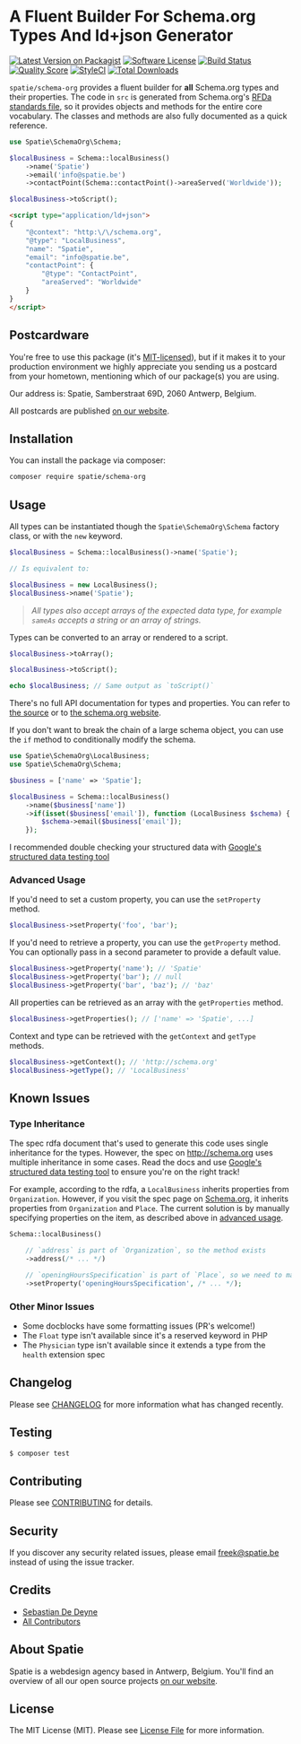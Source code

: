 # A Fluent Builder For Schema.org Types And ld+json Generator

[![Latest Version on Packagist](https://img.shields.io/packagist/v/spatie/schema-org.svg?style=flat-square)](https://packagist.org/packages/spatie/schema-org)
[![Software License](https://img.shields.io/badge/license-MIT-brightgreen.svg?style=flat-square)](LICENSE.md)
[![Build Status](https://img.shields.io/travis/spatie/schema-org/master.svg?style=flat-square)](https://travis-ci.org/spatie/schema-org)
[![Quality Score](https://img.shields.io/scrutinizer/g/spatie/schema-org.svg?style=flat-square)](https://scrutinizer-ci.com/g/spatie/schema-org)
[![StyleCI](https://styleci.io/repos/74684096/shield?branch=master)](https://styleci.io/repos/74684096)
[![Total Downloads](https://img.shields.io/packagist/dt/spatie/schema-org.svg?style=flat-square)](https://packagist.org/packages/spatie/schema-org)

`spatie/schema-org` provides a fluent builder for **all** Schema.org types and their properties. The code in `src` is generated from Schema.org's [RFDa standards file](https://github.com/schemaorg/schemaorg/blob/master/data/schema.rdfa), so it provides objects and methods for the entire core vocabulary. The classes and methods are also fully documented as a quick reference.

```php
use Spatie\SchemaOrg\Schema;

$localBusiness = Schema::localBusiness()
    ->name('Spatie')
    ->email('info@spatie.be')
    ->contactPoint(Schema::contactPoint()->areaServed('Worldwide'));

$localBusiness->toScript();
```

```html
<script type="application/ld+json">
{
    "@context": "http:\/\/schema.org",
    "@type": "LocalBusiness",
    "name": "Spatie",
    "email": "info@spatie.be",
    "contactPoint": {
        "@type": "ContactPoint",
        "areaServed": "Worldwide"
    }
}
</script>
```

## Postcardware

You're free to use this package (it's [MIT-licensed](LICENSE.md)), but if it makes it to your production environment we highly appreciate you sending us a postcard from your hometown, mentioning which of our package(s) you are using.

Our address is: Spatie, Samberstraat 69D, 2060 Antwerp, Belgium.

All postcards are published [on our website](https://spatie.be/en/opensource/postcards).

## Installation

You can install the package via composer:

``` bash
composer require spatie/schema-org
```

## Usage

All types can be instantiated though the `Spatie\SchemaOrg\Schema` factory class, or with the `new` keyword.

``` php
$localBusiness = Schema::localBusiness()->name('Spatie');

// Is equivalent to:

$localBusiness = new LocalBusiness();
$localBusiness->name('Spatie');
```

> *All types also accept arrays of the expected data type, for example `sameAs` accepts a string or an array of strings.*

Types can be converted to an array or rendered to a script.

```php
$localBusiness->toArray();

$localBusiness->toScript();

echo $localBusiness; // Same output as `toScript()`
```

There's no full API documentation for types and properties. You can refer to [the source](https://github.com/spatie/schema-org/tree/master/src) or to [the schema.org website](http://schema.org).

If you don't want to break the chain of a large schema object, you can use the `if` method to conditionally modify the schema.

```php
use Spatie\SchemaOrg\LocalBusiness;
use Spatie\SchemaOrg\Schema;

$business = ['name' => 'Spatie'];

$localBusiness = Schema::localBusiness()
    ->name($business['name'])
    ->if(isset($business['email']), function (LocalBusiness $schema) {
        $schema->email($business['email']);
    });
```

I recommended double checking your structured data with [Google's structured data testing tool](https://search.google.com/structured-data/testing-tool)

### Advanced Usage

If you'd need to set a custom property, you can use the `setProperty` method.

```php
$localBusiness->setProperty('foo', 'bar');
```

If you'd need to retrieve a property, you can use the `getProperty` method. You can optionally pass in a second parameter to provide a default value.

```php
$localBusiness->getProperty('name'); // 'Spatie'
$localBusiness->getProperty('bar'); // null
$localBusiness->getProperty('bar', 'baz'); // 'baz'
```

All properties can be retrieved as an array with the `getProperties` method.

```php
$localBusiness->getProperties(); // ['name' => 'Spatie', ...]
```

Context and type can be retrieved with the `getContext` and `getType` methods.

```php
$localBusiness->getContext(); // 'http://schema.org'
$localBusiness->getType(); // 'LocalBusiness'
```

## Known Issues

### Type Inheritance

The spec rdfa document that's used to generate this code uses single inheritance for the types. However, the spec on http://schema.org uses multiple inheritance in some cases. Read the docs and use [Google's structured data testing tool](https://search.google.com/structured-data/testing-tool) to ensure you're on the right track!

For example, according to the rdfa, a `LocalBusiness` inherits properties from `Organization`. However, if you visit the spec page on [Schema.org](https://schema.org/LocalBusiness), it inherits properties from `Organization` and `Place`. The current solution is by manually specifying properties on the item, as described above in [advanced usage](#advanced-usage).

```php
Schema::localBusiness()

    // `address` is part of `Organization`, so the method exists
    ->address(/* ... */)

    // `openingHoursSpecification` is part of `Place`, so we need to manually add it
    ->setProperty('openingHoursSpecification', /* ... */);
```

### Other Minor Issues

- Some docblocks have some formatting issues (PR's welcome!)
- The `Float` type isn't available since it's a reserved keyword in PHP
- The `Physician` type isn't available since it extends a type from the `health` extension spec

## Changelog

Please see [CHANGELOG](CHANGELOG.md) for more information what has changed recently.

## Testing

``` bash
$ composer test
```

## Contributing

Please see [CONTRIBUTING](CONTRIBUTING.md) for details.

## Security

If you discover any security related issues, please email freek@spatie.be instead of using the issue tracker.

## Credits

- [Sebastian De Deyne](https://github.com/sebastiandedeyne)
- [All Contributors](../../contributors)

## About Spatie
Spatie is a webdesign agency based in Antwerp, Belgium. You'll find an overview of all our open source projects [on our website](https://spatie.be/opensource).

## License

The MIT License (MIT). Please see [License File](LICENSE.md) for more information.
